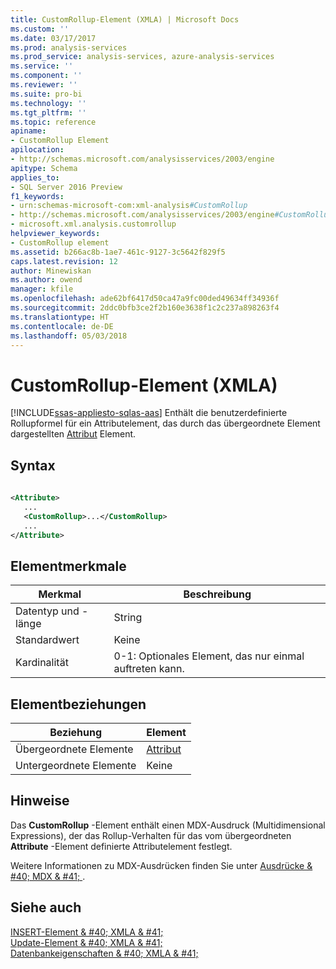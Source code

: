```yaml
---
title: CustomRollup-Element (XMLA) | Microsoft Docs
ms.custom: ''
ms.date: 03/17/2017
ms.prod: analysis-services
ms.prod_service: analysis-services, azure-analysis-services
ms.service: ''
ms.component: ''
ms.reviewer: ''
ms.suite: pro-bi
ms.technology: ''
ms.tgt_pltfrm: ''
ms.topic: reference
apiname:
- CustomRollup Element
apilocation:
- http://schemas.microsoft.com/analysisservices/2003/engine
apitype: Schema
applies_to:
- SQL Server 2016 Preview
f1_keywords:
- urn:schemas-microsoft-com:xml-analysis#CustomRollup
- http://schemas.microsoft.com/analysisservices/2003/engine#CustomRollup
- microsoft.xml.analysis.customrollup
helpviewer_keywords:
- CustomRollup element
ms.assetid: b266ac8b-1ae7-461c-9127-3c5642f829f5
caps.latest.revision: 12
author: Minewiskan
ms.author: owend
manager: kfile
ms.openlocfilehash: ade62bf6417d50ca47a9fc00ded49634ff34936f
ms.sourcegitcommit: 2ddc0bfb3ce2f2b160e3638f1c2c237a898263f4
ms.translationtype: HT
ms.contentlocale: de-DE
ms.lasthandoff: 05/03/2018
---
```

# <a name="customrollup-element-xmla"></a>CustomRollup-Element (XMLA)
[!INCLUDE[ssas-appliesto-sqlas-aas](../../../includes/ssas-appliesto-sqlas-aas.md)]
  Enthält die benutzerdefinierte Rollupformel für ein Attributelement, das durch das übergeordnete Element dargestellten [Attribut](../../../analysis-services/xmla/xml-elements-properties/attribute-element-xmla.md) Element.  
  
## <a name="syntax"></a>Syntax  
  
```xml  
  
<Attribute>  
   ...  
   <CustomRollup>...</CustomRollup>  
   ...  
</Attribute>  
```  
  
## <a name="element-characteristics"></a>Elementmerkmale  
  
|Merkmal|Beschreibung|  
|--------------------|-----------------|  
|Datentyp und -länge|String|  
|Standardwert|Keine|  
|Kardinalität|0-1: Optionales Element, das nur einmal auftreten kann.|  
  
## <a name="element-relationships"></a>Elementbeziehungen  
  
|Beziehung|Element|  
|------------------|-------------|  
|Übergeordnete Elemente|[Attribut](../../../analysis-services/xmla/xml-elements-properties/attribute-element-xmla.md)|  
|Untergeordnete Elemente|Keine|  
  
## <a name="remarks"></a>Hinweise  
 Das **CustomRollup** -Element enthält einen MDX-Ausdruck (Multidimensional Expressions), der das Rollup-Verhalten für das vom übergeordneten **Attribute** -Element definierte Attributelement festlegt.  
  
 Weitere Informationen zu MDX-Ausdrücken finden Sie unter [Ausdrücke & #40; MDX & #41; ](../../../mdx/expressions-mdx.md).  
  
## <a name="see-also"></a>Siehe auch  
 [INSERT-Element & #40; XMLA & #41;](../../../analysis-services/xmla/xml-elements-commands/insert-element-xmla.md)   
 [Update-Element & #40; XMLA & #41;](../../../analysis-services/xmla/xml-elements-commands/update-element-xmla.md)   
 [Datenbankeigenschaften & #40; XMLA & #41;](../../../analysis-services/xmla/xml-elements-properties/xml-elements-properties.md)  
  
  
